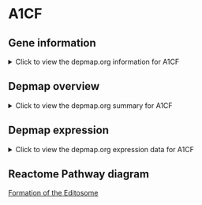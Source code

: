 <h1>A1CF</h1>

<h2>Gene information</h2>
<details>
  <summary>Click to view the depmap.org information for A1CF</summary>
  <iframe src="https://depmap.org/portal/gene/A1CF?tab=about" style="border:none;width:100%;height:800px"></iframe>
</details>

<h2>Depmap overview</h2>
<details>
  <summary>Click to view the depmap.org summary for A1CF</summary>
  <iframe src="https://depmap.org/portal/gene/A1CF?tab=overview" style="border:none;width:100%;height:800px"></iframe>
</details>

<h2>Depmap expression</h2>
<details>
  <summary>Click to view the depmap.org expression data for A1CF</summary>
  <iframe src="https://depmap.org/portal/gene/A1CF?tab=characterization" style="border:none;width:100%;height:800px"></iframe>
</details>



<h2>Reactome Pathway diagram</h2>
<a href="https://reactome.org/PathwayBrowser/#/R-HSA-75094" target="_BLANK">Formation of the Editosome</a>



